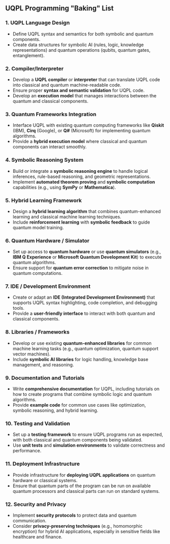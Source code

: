 ## UQPL Programming "Baking" List

### 1. **UQPL Language Design**
   - Define UQPL syntax and semantics for both symbolic and quantum components.
   - Create data structures for symbolic AI (rules, logic, knowledge representations) and quantum operations (qubits, quantum gates, entanglement).

### 2. **Compiler/Interpreter**
   - Develop a **UQPL compiler** or **interpreter** that can translate UQPL code into classical and quantum machine-readable code.
   - Ensure proper **syntax and semantic validation** for UQPL code.
   - Develop an **execution model** that manages interactions between the quantum and classical components.

### 3. **Quantum Frameworks Integration**
   - Interface UQPL with existing quantum computing frameworks like **Qiskit** (IBM), **Cirq** (Google), or **Q#** (Microsoft) for implementing quantum algorithms.
   - Provide a **hybrid execution model** where classical and quantum components can interact smoothly.

### 4. **Symbolic Reasoning System**
   - Build or integrate a **symbolic reasoning engine** to handle logical inferences, rule-based reasoning, and geometric representations.
   - Implement **automated theorem proving** and **symbolic computation** capabilities (e.g., using **SymPy** or **Mathematica**).

### 5. **Hybrid Learning Framework**
   - Design a **hybrid learning algorithm** that combines quantum-enhanced learning and classical machine learning techniques.
   - Include **reinforcement learning** with **symbolic feedback** to guide quantum model training.

### 6. **Quantum Hardware / Simulator**
   - Set up access to **quantum hardware** or use **quantum simulators** (e.g., **IBM Q Experience** or **Microsoft Quantum Development Kit**) to execute quantum algorithms.
   - Ensure support for **quantum error correction** to mitigate noise in quantum computations.

### 7. **IDE / Development Environment**
   - Create or adapt an **IDE (Integrated Development Environment)** that supports UQPL syntax highlighting, code completion, and debugging tools.
   - Provide a **user-friendly interface** to interact with both quantum and classical components.

### 8. **Libraries / Frameworks**
   - Develop or use existing **quantum-enhanced libraries** for common machine learning tasks (e.g., quantum optimization, quantum support vector machines).
   - Include **symbolic AI libraries** for logic handling, knowledge base management, and reasoning.

### 9. **Documentation and Tutorials**
   - Write **comprehensive documentation** for UQPL, including tutorials on how to create programs that combine symbolic logic and quantum algorithms.
   - Provide **example code** for common use cases like optimization, symbolic reasoning, and hybrid learning.

### 10. **Testing and Validation**
   - Set up a **testing framework** to ensure UQPL programs run as expected, with both classical and quantum components being validated.
   - Use **unit tests** and **simulation environments** to validate correctness and performance.

### 11. **Deployment Infrastructure**
   - Provide infrastructure for **deploying UQPL applications** on quantum hardware or classical systems.
   - Ensure that quantum parts of the program can be run on available quantum processors and classical parts can run on standard systems.

### 12. **Security and Privacy**
   - Implement **security protocols** to protect data and quantum communication.
   - Consider **privacy-preserving techniques** (e.g., homomorphic encryption) for hybrid AI applications, especially in sensitive fields like healthcare and finance.

